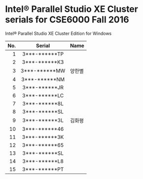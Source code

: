 ﻿# Intel® Parallel Studio XE Cluster serials for CSE6000 Fall 2016

Intel® Parallel Studio XE Cluster Edition for Windows

No.  | Serial        |  Name
----:|:-------------:| :------
   1 | 3***-******TP |
   2 | 3***-******K3 | 
   3 | 3***-******MW | 양한별
   4 | 3***-******NM |
   5 | 3***-******JR |
   6 | 3***-******LC |
   7 | 3***-******8L |
   8 | 3***-******SL |
   9 | 3***-******3L | 김화평
  10 | 3***-******46 |
  11 | 3***-******3K |
  12 | 3***-******65 | 
  13 | 3***-******SL |
  14 | 3***-******L8 |
  15 | 3***-******PT |
